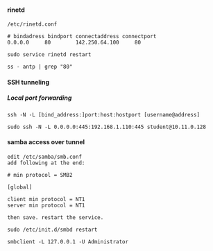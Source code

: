 #### rinetd

```
/etc/rinetd.conf

# bindadress bindport connectaddress connectport
0.0.0.0     80        142.250.64.100     80

sudo service rinetd restart

ss - antp | grep "80"

```
#### SSH tunneling

##### Local port forwarding

```
ssh -N -L [bind_address:]port:host:hostport [username@address]

sudo ssh -N -L 0.0.0.0:445:192.168.1.110:445 student@10.11.0.128

```
#### samba access over tunnel

```
edit /etc/samba/smb.conf
add following at the end:

# min protocol = SMB2

[global]

client min protocol = NT1
server min protocol = NT1

then save. restart the service.

sudo /etc/init.d/smbd restart

smbclient -L 127.0.0.1 -U Administrator
```
